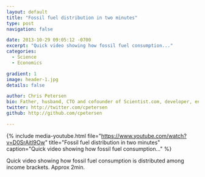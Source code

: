 ```yaml
---
layout: default
title: "Fossil fuel distribution in two minutes"
type: post
navigation: false

date: 2013-10-29 09:05:12 -0700
excerpt: "Quick video showing how fossil fuel consumption..."
categories:
  - Science
  - Economics

gradient: 1
image: header-1.jpg
details: false

author: Chris Petersen
bio: Father, husband, CTO and cofounder of Scientist.com, developer, entrepreneur and technologist.
twitter: http://twitter.com/cpetersen
github: http://github.com/cpetersen

---
```


{% include media-youtube.html file="https://www.youtube.com/watch?v=D0SrAitl9Ow" title="Fossil fuel distribution in two minutes" caption="Quick video showing how fossil fuel consumption..." %}

Quick video showing how fossil fuel consumption is distributed among income brackets. Approx 2min. 

 
